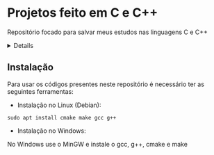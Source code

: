 # Projetos feito em C e C++

Repositório focado para salvar meus estudos nas linguagens C e C++


<details><h2>Sobre eles:</h2>

   - Tic-Tac-Toe é o jogo da velha feito em C++ usando classes (uma tentativa de classe abstrata). Foi feito no Linux.

   - SnakeGame é o jogo da cobrinha feito em C. Foi feito no Linux.

   - Natal code é uma árvore de Natal feita em C. Foi feito no Windows e testada no Linux.

   - TrianguloOpenGL é um triângulo colorido feito em C++ usando a biblioteca OpenGL e o Glut. Foi feito no Linux.
   
   - Torus3DOpenGL é uma toróide feita em C++ usando a biblioteca OpenGL e o Glut. Foi feito no Linux.

   - Esfera3DOpenGL é uma esfera feita em C++ usando a biblioteca OpenGL e o Glut. Foi feito no Linux.

   - Cubo3DASCII é um cubo feito em C++ sendo feito o plot em modo texto. Foi feito no Linux.
     - OBS: Este projeto foi feito com base no vídeo do canal [Servet Guinarogiu](https://youtu.be/p09i_hoFdd0) para praticar C++.
   - PenduloDuplo é uma simulação do movimento caótico de um pêndulo duplo, seu plot é em modo texto (ASCII). Foi feito no Linux.
     - OBS: Esta simulação foi feita com base no código do [DinoZ1729](https://github.com/DinoZ1729/Double-Pendulum) para estudar sobre simulações de movimentos caóticos e praticar C++.
</details>

## Instalação 

Para usar os códigos presentes neste repositório é necessário ter as seguintes ferramentas:
 - Instalação no Linux (Debian):

```
sudo apt install cmake make gcc g++
```

- Instalação no Windows:

No Windows use o MinGW e instale o gcc, g++, cmake e make
